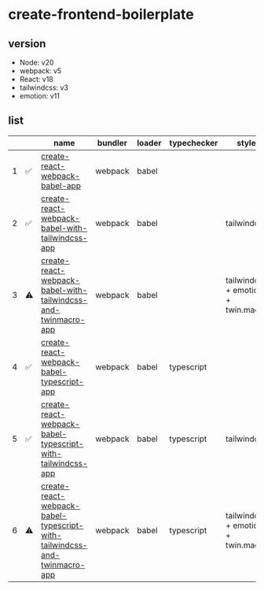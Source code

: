 # create-frontend-boilerplate

## version

- Node: v20
- webpack: v5
- React: v18
- tailwindcss: v3
- emotion: v11

## list

|     |     | name                                                                                                                                                                                                                   | bundler | loader | typechecker | style                              |
| --- | --- | ---------------------------------------------------------------------------------------------------------------------------------------------------------------------------------------------------------------------- | ------- | ------ | ----------- | ---------------------------------- |
| 1   | ✅  | [create-react-webpack-babel-app](https://github.com/macho199/create-frontend-boilerplate/tree/main/create-react-webpack-babel-app)                                                                                     | webpack | babel  |             |                                    |
| 2   | ✅  | [create-react-webpack-babel-with-tailwindcss-app](https://github.com/macho199/create-frontend-boilerplate/tree/main/create-react-webpack-babel-with-tailwindcss-app)                                                   | webpack | babel  |             | tailwindcss                        |
| 3   | ⚠️  | [create-react-webpack-babel-with-tailwindcss-and-twinmacro-app](https://github.com/macho199/create-frontend-boilerplate/tree/main/create-react-webpack-babel-with-tailwindcss-and-twinmacro-app)                       | webpack | babel  |             | tailwindcss + emotion + twin.macro |
| 4   | ✅  | [create-react-webpack-babel-typescript-app](https://github.com/macho199/create-frontend-boilerplate/tree/main/create-react-webpack-babel-typescript-app)                                                               | webpack | babel  | typescript  |                                    |
| 5   | ✅  | [create-react-webpack-babel-typescript-with-tailwindcss-app](https://github.com/macho199/create-frontend-boilerplate/tree/main/create-react-webpack-babel-typescript-with-tailwindcss-app)                             | webpack | babel  | typescript  | tailwindcss                        |
| 6   | ⚠️  | [create-react-webpack-babel-typescript-with-tailwindcss-and-twinmacro-app](https://github.com/macho199/create-frontend-boilerplate/tree/main/create-react-webpack-babel-typescript-with-tailwindcss-and-twinmacro-app) | webpack | babel  | typescript  | tailwindcss + emotion + twin.macro |
